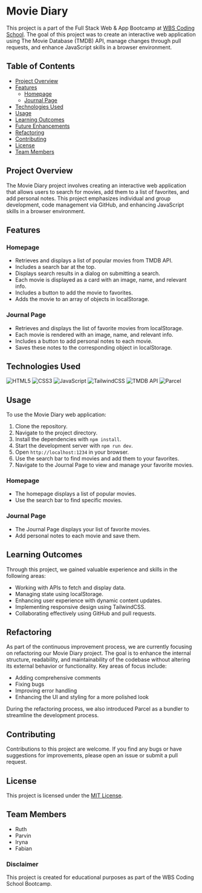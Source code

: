 # Movie Diary

This project is a part of the Full Stack Web & App Bootcamp at [WBS Coding School](https://www.wbscodingschool.com/). The goal of this project was to create an interactive web application using The Movie Database (TMDB) API, manage changes through pull requests, and enhance JavaScript skills in a browser environment.

## Table of Contents

- [Project Overview](#project-overview)
- [Features](#features)
  - [Homepage](#homepage)
  - [Journal Page](#journal-page)
- [Technologies Used](#technologies-used)
- [Usage](#usage)
- [Learning Outcomes](#learning-outcomes)
- [Future Enhancements](#future-enhancements)
- [Refactoring](#refactoring)
- [Contributing](#contributing)
- [License](#license)
- [Team Members](#team-members)

## Project Overview

The Movie Diary project involves creating an interactive web application that allows users to search for movies, add them to a list of favorites, and add personal notes. This project emphasizes individual and group development, code management via GitHub, and enhancing JavaScript skills in a browser environment.

## Features

### Homepage

- Retrieves and displays a list of popular movies from TMDB API.
- Includes a search bar at the top.
- Displays search results in a dialog on submitting a search.
- Each movie is displayed as a card with an image, name, and relevant info.
- Includes a button to add the movie to favorites.
- Adds the movie to an array of objects in localStorage.

### Journal Page

- Retrieves and displays the list of favorite movies from localStorage.
- Each movie is rendered with an image, name, and relevant info.
- Includes a button to add personal notes to each movie.
- Saves these notes to the corresponding object in localStorage.

## Technologies Used

<p>
  <img alt="HTML5" src="https://img.shields.io/badge/-HTML5-E34F26?style=flat-square&logo=html5&logoColor=white" />
  <img alt="CSS3" src="https://img.shields.io/badge/-CSS3-1572B6?style=flat-square&logo=css3&logoColor=white" />
  <img alt="JavaScript" src="https://img.shields.io/badge/-JavaScript-F7DF1E?style=flat-square&logo=javascript&logoColor=black" />
  <img alt="TailwindCSS" src="https://img.shields.io/badge/-TailwindCSS-38B2AC?style=flat-square&logo=tailwind-css&logoColor=white" />
  <img alt="TMDB API" src="https://img.shields.io/badge/-TMDB%20API-01D277?style=flat-square&logo=themoviedatabase&logoColor=white" />
  <img alt="Parcel" src="https://img.shields.io/badge/-Parcel-8B5CF6?style=flat-square&logo=parcel&logoColor=white" />
</p>

## Usage

To use the Movie Diary web application:

1. Clone the repository.
2. Navigate to the project directory.
3. Install the dependencies with `npm install`.
4. Start the development server with `npm run dev`.
5. Open `http://localhost:1234` in your browser.
6. Use the search bar to find movies and add them to your favorites.
7. Navigate to the Journal Page to view and manage your favorite movies.

### Homepage

- The homepage displays a list of popular movies.
- Use the search bar to find specific movies.

### Journal Page

- The Journal Page displays your list of favorite movies.
- Add personal notes to each movie and save them.

## Learning Outcomes

Through this project, we gained valuable experience and skills in the following areas:

- Working with APIs to fetch and display data.
- Managing state using localStorage.
- Enhancing user experience with dynamic content updates.
- Implementing responsive design using TailwindCSS.
- Collaborating effectively using GitHub and pull requests.

## Refactoring

As part of the continuous improvement process, we are currently focusing on refactoring our Movie Diary project. The goal is to enhance the internal structure, readability, and maintainability of the codebase without altering its external behavior or functionality. Key areas of focus include:

- Adding comprehensive comments
- Fixing bugs
- Improving error handling
- Enhancing the UI and styling for a more polished look

During the refactoring process, we also introduced Parcel as a bundler to streamline the development process.

## Contributing

Contributions to this project are welcome. If you find any bugs or have suggestions for improvements, please open an issue or submit a pull request.

## License

This project is licensed under the [MIT License](LICENSE).

## Team Members

- Ruth
- Parvin
- Iryna
- Fabian

### Disclaimer

This project is created for educational purposes as part of the WBS Coding School Bootcamp.
